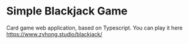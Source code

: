 # Simple Blackjack Game
Card game web application, based on Typescript.
You can play it here https://www.zyhong.studio/blackjack/